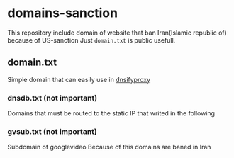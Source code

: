 # domains-sanction
This repository include domain of website that ban Iran(Islamic republic of) because of US-sanction
Just <code>domain.txt</code> is public usefull.

## domain.txt
Simple domain that can easily use in <a href="https://github.com/sajad-sadra/dnsifyproxy">dnsifyproxy</a>


### dnsdb.txt (not important)
Domains that must be routed to the static IP that writed in the following

### gvsub.txt (not important)
Subdomain of googlevideo 
Because of this domains are baned in Iran
